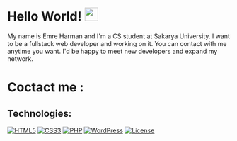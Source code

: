 # Hello World! <img src="https://raw.githubusercontent.com/MartinHeinz/MartinHeinz/master/wave.gif" width="30px">

My name is Emre Harman and I'm a CS student at Sakarya University. I want to be a fullstack web developer and working on it. You can contact with me anytime you want. I'd be happy to meet new developers and expand my network.

# Coctact me : 

## Technologies:

[![HTML5](http://resources.spacexchimp.com/images/logos/HTML5.png)]()
[![CSS3](http://resources.spacexchimp.com/images/logos/CSS3.png)]()
[![PHP](http://resources.spacexchimp.com/images/logos/PHP.png)]()
[![WordPress](http://resources.spacexchimp.com/images/logos/WordPress.png)](https://wordpress.org)
[![License](http://resources.spacexchimp.com/images/logos/GPLv3.png)](http://www.gnu.org/licenses/gpl-3.0.html)


<!--
**emreharman/emreharman** is a ✨ _special_ ✨ repository because its `README.md` (this file) appears on your GitHub profile.

Here are some ideas to get you started:

- 🔭 I’m currently working on ...
- 🌱 I’m currently learning ...
- 👯 I’m looking to collaborate on ...
- 🤔 I’m looking for help with ...
- 💬 Ask me about ...
- 📫 How to reach me: ...
- 😄 Pronouns: ...
- ⚡ Fun fact: ...
-->
